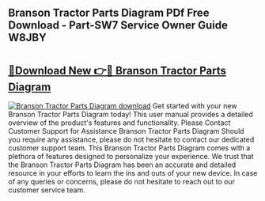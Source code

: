 ## Branson Tractor Parts Diagram PDf Free Download - Part-SW7 Service Owner Guide W8JBY

# <h2><a href="http://dfn2y8.blite.top/?on=Branson+Tractor+Parts+Diagram">🔗Download New 👉🔴 Branson Tractor Parts Diagram</a></h2>

[![Branson Tractor Parts Diagram download](https://i.imgur.com/lujVjoI.png)](http://dfn2y8.blite.top/?on=Branson+Tractor+Parts+Diagram)
Get started with your new Branson Tractor Parts Diagram today! This user manual provides a detailed overview of the product's features and functionality. Please Contact Customer Support for Assistance Branson Tractor Parts Diagram Should you require any assistance, please do not hesitate to contact our dedicated customer support team. This Branson Tractor Parts Diagram comes with a plethora of features designed to personalize your experience. We trust that the Branson Tractor Parts Diagram has been an accurate and detailed resource in your efforts to learn the ins and outs of your new device. In case of any queries or concerns, please do not hesitate to reach out to our customer service team.
